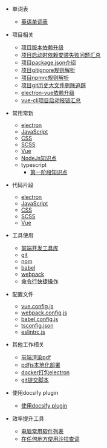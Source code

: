 - 单词表
  - [英语单词表](dicts/dict.md)

- 项目相关
  - [项目版本依赖升级](usage-project/项目版本升级.md)
  - [项目启动时依赖安装失败问题汇总](usage-project/项目启动安装依赖失败问题汇总.md)
  - [项目package.json介绍](usage-project/项目package.json介绍.md)
  - [项目gitignore规则解析](usage-project/gitignore规则.md)
  - [项目npmrc规则解析](usage-project/npmrc规则.md)
  - [项目git历史大文件删除追踪](usage-project/git历史大文件删除追踪.md)
  - [electron-vue依赖升级](usage-project/electron-vue依赖升级.md)
  - [vue-cli项目启动报错汇总](usage-project/vue-cli项目启动报错汇总.md)

- 常用常新
  - [electron](usage-frame/electron知识.md)
  - [JavaScript](usage-frame/JavaScript知识点.md)
  - [CSS](usage-frame/CSS知识点.md)
  - [SCSS](usage-frame/SCSS知识点.md)
  - [Vue](usage-frame/Vue知识点.md)
  - [NodeJs知识点](usage-frame/nodejs知识点.md)
  - typescript
    - [第一阶段知识点](usage-frame/typescript一期知识点.md)

- 代码片段
  - [electron](code-frames/electron.md)
  - [JavaScript](code-frames/JavaScript.md)
  - [CSS](code-frames/CSS.md)
  - [SCSS](code-frames/SCSS.md)
  - [Vue](code-frames/Vue.md)

- 工具使用
  - [前端开发工具库](usage-tool/前端开发工具库.md)
  - [git](usage-tool/git操作.md)
  - [npm](usage-tool/npm操作.md)
  - [babel](usage-tool/babel操作.md)
  - [webpack](usage-tool/webpack操作.md)
  - [命令行快捷操作](usage-tool/命令行快捷操作.md)

- 配置文件
  - [vue.config.js](usage-config/vue.config.js.md)
  - [webpack.config.js](usage-config/webpack.config.js.md)
  - [babel.config.js](usage-config/babel.config.js.md)
  - [tsconfig.json](usage-config/tsconfig.json.md)
  - [eslintrc.js](usage-config/eslintrc.js.md)

- 其他工作相关
  - [前端渲染pdf](usage-other/前端渲染pdf.md)
  - [pdfjs本地化部署](usage-other/pdfjs本地部署.md)
  - [docker打包electron](usage-other/Linux-docker打包electron.md)
  - [git提交脚本](usage-other/gitCommit.md)

- 使用docsify plugin
  - [使用docsify plugin](usage-tool/usage-docsify-plugin.md)

- 效率提升工具
  - [电脑常用软件列表](usage-work-tool/电脑常用软件列表.md)
  - [在任何地方使用沙拉查词](usage-work-tool/沙拉查词.md)
